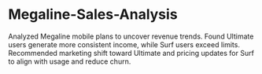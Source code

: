 # Megaline-Sales-Analysis
Analyzed Megaline mobile plans to uncover revenue trends. Found Ultimate users generate more consistent income, while Surf users exceed limits. Recommended marketing shift toward Ultimate and pricing updates for Surf to align with usage and reduce churn.
